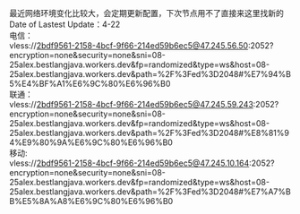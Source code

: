 最近网络环境变化比较大，会定期更新配置，下次节点用不了直接来这里找新的  
Date of Lastest Update：4-22  
电信：  
vless://2bdf9561-2158-4bcf-9f66-214ed59b6ec5@47.245.56.50:2052?encryption=none&security=none&sni=08-25alex.bestlangjava.workers.dev&fp=randomized&type=ws&host=08-25alex.bestlangjava.workers.dev&path=%2F%3Fed%3D2048#%E7%94%B5%E4%BF%A1%E6%9C%80%E6%96%B0  
联通：  
vless://2bdf9561-2158-4bcf-9f66-214ed59b6ec5@47.245.59.243:2052?encryption=none&security=none&sni=08-25alex.bestlangjava.workers.dev&fp=randomized&type=ws&host=08-25alex.bestlangjava.workers.dev&path=%2F%3Fed%3D2048#%E8%81%94%E9%80%9A%E6%9C%80%E6%96%B0  
移动:  
vless://2bdf9561-2158-4bcf-9f66-214ed59b6ec5@47.245.10.164:2052?encryption=none&security=none&sni=08-25alex.bestlangjava.workers.dev&fp=randomized&type=ws&host=08-25alex.bestlangjava.workers.dev&path=%2F%3Fed%3D2048#%E7%A7%BB%E5%8A%A8%E6%9C%80%E6%96%B0  
